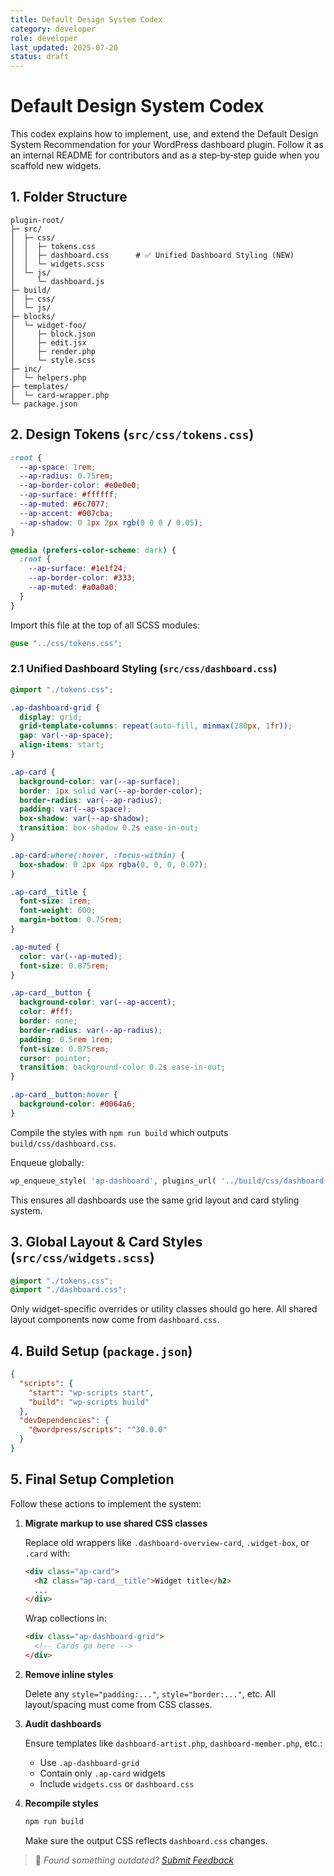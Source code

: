 ```yaml
---
title: Default Design System Codex
category: developer
role: developer
last_updated: 2025-07-20
status: draft
---
```

# Default Design System Codex

This codex explains how to implement, use, and extend the Default Design System Recommendation for your WordPress dashboard plugin. Follow it as an internal README for contributors and as a step‑by‑step guide when you scaffold new widgets.

## 1. Folder Structure

```text
plugin-root/
├─ src/
│  ├─ css/
│  │  ├─ tokens.css
│  │  ├─ dashboard.css      # ✅ Unified Dashboard Styling (NEW)
│  │  └─ widgets.scss
│  └─ js/
│     └─ dashboard.js
├─ build/
│  ├─ css/
│  └─ js/
├─ blocks/
│  └─ widget-foo/
│     ├─ block.json
│     ├─ edit.jsx
│     ├─ render.php
│     └─ style.scss
├─ inc/
│  └─ helpers.php
├─ templates/
│  └─ card-wrapper.php
└─ package.json
```

## 2. Design Tokens (`src/css/tokens.css`)

```css
:root {
  --ap-space: 1rem;
  --ap-radius: 0.75rem;
  --ap-border-color: #e0e0e0;
  --ap-surface: #ffffff;
  --ap-muted: #6c7077;
  --ap-accent: #007cba;
  --ap-shadow: 0 1px 2px rgb(0 0 0 / 0.05);
}

@media (prefers-color-scheme: dark) {
  :root {
    --ap-surface: #1e1f24;
    --ap-border-color: #333;
    --ap-muted: #a0a0a0;
  }
}
```

Import this file at the top of all SCSS modules:

```scss
@use "../css/tokens.css";
```

### 2.1 Unified Dashboard Styling (`src/css/dashboard.css`)

```css
@import "./tokens.css";

.ap-dashboard-grid {
  display: grid;
  grid-template-columns: repeat(auto-fill, minmax(280px, 1fr));
  gap: var(--ap-space);
  align-items: start;
}

.ap-card {
  background-color: var(--ap-surface);
  border: 1px solid var(--ap-border-color);
  border-radius: var(--ap-radius);
  padding: var(--ap-space);
  box-shadow: var(--ap-shadow);
  transition: box-shadow 0.2s ease-in-out;
}

.ap-card:where(:hover, :focus-within) {
  box-shadow: 0 2px 4px rgba(0, 0, 0, 0.07);
}

.ap-card__title {
  font-size: 1rem;
  font-weight: 600;
  margin-bottom: 0.75rem;
}

.ap-muted {
  color: var(--ap-muted);
  font-size: 0.875rem;
}

.ap-card__button {
  background-color: var(--ap-accent);
  color: #fff;
  border: none;
  border-radius: var(--ap-radius);
  padding: 0.5rem 1rem;
  font-size: 0.875rem;
  cursor: pointer;
  transition: background-color 0.2s ease-in-out;
}

.ap-card__button:hover {
  background-color: #0064a6;
}
```

Compile the styles with `npm run build` which outputs `build/css/dashboard.css`.

Enqueue globally:

```php
wp_enqueue_style( 'ap-dashboard', plugins_url( '../build/css/dashboard.css', __FILE__ ), [], '1.0' );
```

This ensures all dashboards use the same grid layout and card styling system.

## 3. Global Layout & Card Styles (`src/css/widgets.scss`)

```scss
@import "./tokens.css";
@import "./dashboard.css";
```

Only widget-specific overrides or utility classes should go here. All shared layout components now come from `dashboard.css`.

## 4. Build Setup (`package.json`)

```json
{
  "scripts": {
    "start": "wp-scripts start",
    "build": "wp-scripts build"
  },
  "devDependencies": {
    "@wordpress/scripts": "^30.0.0"
  }
}
```

## 5. Final Setup Completion

Follow these actions to implement the system:

1. **Migrate markup to use shared CSS classes**

   Replace old wrappers like `.dashboard-overview-card`, `.widget-box`, or `.card` with:

   ```html
   <div class="ap-card">
     <h2 class="ap-card__title">Widget title</h2>
     ...
   </div>
   ```

   Wrap collections in:

   ```html
   <div class="ap-dashboard-grid">
     <!-- Cards go here -->
   </div>
   ```

2. **Remove inline styles**

   Delete any `style="padding:..."`, `style="border:..."`, etc. All layout/spacing must come from CSS classes.

3. **Audit dashboards**

   Ensure templates like `dashboard-artist.php`, `dashboard-member.php`, etc.:

   - Use `.ap-dashboard-grid`
   - Contain only `.ap-card` widgets
   - Include `widgets.css` or `dashboard.css`

4. **Recompile styles**

   ```bash
   npm run build
   ```

   Make sure the output CSS reflects `dashboard.css` changes.

> 💬 *Found something outdated? [Submit Feedback](feedback.md)*
